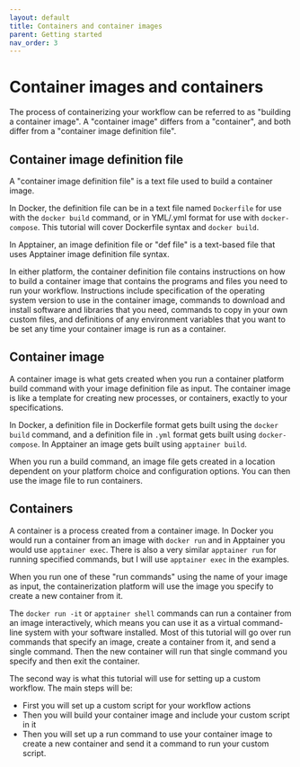 ```yaml
---
layout: default
title: Containers and container images
parent: Getting started
nav_order: 3
---
```


# Container images and containers

The process of containerizing your workflow can be referred to as "building a container image". A "container image" differs from a "container", and both differ from a "container image definition file". 

## Container image definition file

A "container image definition file" is a text file used to build a container image. 

In Docker, the definition file can be in a text file named `Dockerfile` for use with the `docker build` command, or in YML/.yml format for use with `docker-compose`. This tutorial will cover Dockerfile syntax and `docker build`.

In Apptainer, an image definition file or "def file" is a text-based file that uses Apptainer image definition file syntax.

In either platform, the container definition file contains instructions on how to build a container image that contains the programs and files you need to run your workflow. Instructions include specification of the operating system version to use in the container image, commands to download and install software and libraries that you need, commands to copy in your own custom files, and definitions of any environment variables that you want to be set any time your container image is run as a container.

## Container image

A container image is what gets created when you run a container platform build command with your image definition file as input. The container image is like a template for creating new processes, or containers, exactly to your specifications.

In Docker, a definition file in Dockerfile format gets built using the `docker build` command, and a definition file in `.yml` format gets built using `docker-compose`. In Apptainer an image gets built using `apptainer build`. 

When you run a build command, an image file gets created in a location dependent on your platform choice and configuration options. You can then use the image file to run containers.

## Containers

A container is a process created from a container image. In Docker you would run a container from an image with `docker run` and in Apptainer you would use `apptainer exec`. There is also a very similar `apptainer run` for running specified commands, but I will use `apptainer exec` in the examples. 

When you run one of these "run commands" using the name of your image as input, the containerization platform will use the image you specify to create a new container from it. 

The `docker run -it` or `apptainer shell` commands can run a container from an image interactively, which means you can use it as a virtual command-line system with your software installed. Most of this tutorial will go over run commands that specify an image, create a container from it, and send a single command. Then the new container will run that single command you specify and then exit the container. 

The second way is what this tutorial will use for setting up a custom workflow. The main steps will be:
- First you will set up a custom script for your workflow actions
- Then you will build your container image and include your custom script in it
- Then you will set up a run command to use your container image to create a new container and send it a command to run your custom script.

